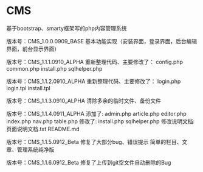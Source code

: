 # CMS
基于bootstrap、smarty框架写的php内容管理系统


版本号：CMS_1.0.0.0909_BASE
基本功能实现（安装界面，登录界面，后台编辑界面，前台显示界面）

版本号：CMS_1.1.1.0910_ALPHA
重新整理代码、主要修改了：
config.php
common.php
install.php
sqlhelper.php

版本号：CMS_1.1.2.0910_ALPHA
重新整理代码、主要修改了：
login.php
login.tpl
install.tpl

版本号：CMS_1.1.3.0910_ALPHA
清除多余的临时文件、备份文件

版本号：CMS_1.1.4.0911_ALPHA
添加了:
admin.php
article.php
editor.php
index.php
nav.php
table.php
修改了:
install.php
sqlhelper.php
修改说明文档:
页面说明文档.txt
README.md

版本号：CMS_1.1.5.0912_Beta
修复了大部分bug、错误提示
简单的栏目、文章、管理系统纯净版

版本号：CMS_1.1.6.0912_Beta
修复了上传到git空文件自动删除的Bug
